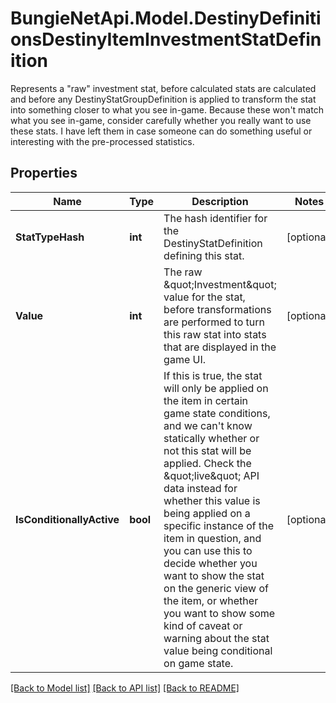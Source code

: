 # BungieNetApi.Model.DestinyDefinitionsDestinyItemInvestmentStatDefinition
Represents a \"raw\" investment stat, before calculated stats are calculated and before any DestinyStatGroupDefinition is applied to transform the stat into something closer to what you see in-game.  Because these won't match what you see in-game, consider carefully whether you really want to use these stats. I have left them in case someone can do something useful or interesting with the pre-processed statistics.
## Properties

Name | Type | Description | Notes
------------ | ------------- | ------------- | -------------
**StatTypeHash** | **int** | The hash identifier for the DestinyStatDefinition defining this stat. | [optional] 
**Value** | **int** | The raw \&quot;Investment\&quot; value for the stat, before transformations are performed to turn this raw stat into stats that are displayed in the game UI. | [optional] 
**IsConditionallyActive** | **bool** | If this is true, the stat will only be applied on the item in certain game state conditions, and we can&#39;t know statically whether or not this stat will be applied. Check the \&quot;live\&quot; API data instead for whether this value is being applied on a specific instance of the item in question, and you can use this to decide whether you want to show the stat on the generic view of the item, or whether you want to show some kind of caveat or warning about the stat value being conditional on game state. | [optional] 

[[Back to Model list]](../README.md#documentation-for-models) [[Back to API list]](../README.md#documentation-for-api-endpoints) [[Back to README]](../README.md)

